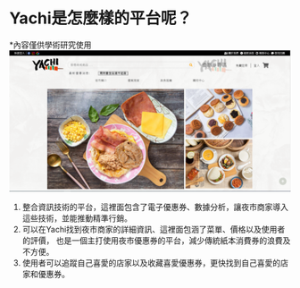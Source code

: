 # Yachi是怎麼樣的平台呢？
  *內容僅供學術研究使用
![image](https://github.com/yarong111035/eclipseYachi/blob/main/%E9%A6%96%E9%A0%81.PNG)
1.  整合資訊技術的平台，這裡面包含了電子優惠券、數據分析，讓夜市商家導入這些技術，並能推動精準行銷。
2.  可以在Yachi找到夜市商家的詳細資訊、這裡面包涵了菜單、價格以及使用者的評價，
也是一個主打使用夜市優惠券的平台，減少傳統紙本消費券的浪費及不方便。
3. 使用者可以追蹤自己喜愛的店家以及收藏喜愛優惠券，更快找到自己喜愛的店家和優惠券。


